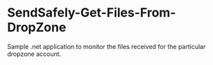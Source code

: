 # SendSafely-Get-Files-From-DropZone
Sample .net application to monitor the files received for the particular dropzone account.
